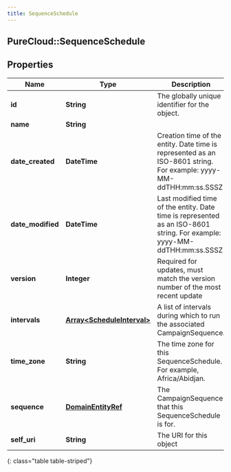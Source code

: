 ```yaml
---
title: SequenceSchedule
---
```

## PureCloud::SequenceSchedule

## Properties

|Name | Type | Description | Notes|
|------------ | ------------- | ------------- | -------------|
| **id** | **String** | The globally unique identifier for the object. | [optional] |
| **name** | **String** |  | [optional] |
| **date_created** | **DateTime** | Creation time of the entity. Date time is represented as an ISO-8601 string. For example: yyyy-MM-ddTHH:mm:ss.SSSZ | [optional] |
| **date_modified** | **DateTime** | Last modified time of the entity. Date time is represented as an ISO-8601 string. For example: yyyy-MM-ddTHH:mm:ss.SSSZ | [optional] |
| **version** | **Integer** | Required for updates, must match the version number of the most recent update | [optional] |
| **intervals** | [**Array&lt;ScheduleInterval&gt;**](ScheduleInterval.html) | A list of intervals during which to run the associated CampaignSequence. | |
| **time_zone** | **String** | The time zone for this SequenceSchedule. For example, Africa/Abidjan. | |
| **sequence** | [**DomainEntityRef**](DomainEntityRef.html) | The CampaignSequence that this SequenceSchedule is for. | |
| **self_uri** | **String** | The URI for this object | [optional] |
{: class="table table-striped"}


